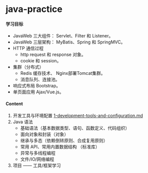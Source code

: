 # java-practice

#### 学习目标
* JavaWeb 三大组件： Servlet、Filter 和 Listener。
* JavaWeb 三层架构： MyBatis、Spring 和 SpringMVC。
* HTTP 通信过程
    * http request 和 response 对象。
    * cookie 和 session。
* 集群（分布式）
    * Redis 缓存技术、 Nginx部署Tomcat集群。
    * 消息队列、连接池。
* 响应式布局 Bootstrap。
* 单页面应用 Ajax/Vue.js。

#### Content
1. 开发工具与环境配置 [1-development-tools-and-configuration.md](1-development-tools-and-configuration.md)
2. Java 语法
    * 基础语法（基本数据类型、语句、函数定义、代码组织）
    * 面向对象和封装（对象）
    * 继承与多态（依赖倒转原则、合成复用原则）
    * 常用 API、常用内置数据结构 （标准库）
    * 异常与多线程编程
    * 文件/IO/网络编程
3. 项目 —— 工具/框架学习
